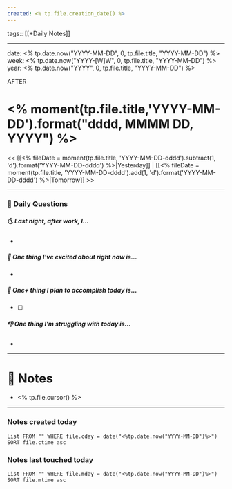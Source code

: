 ```yaml
---
created: <% tp.file.creation_date() %>
---
```

tags:: [[+Daily Notes]]

---
date: <% tp.date.now("YYYY-MM-DD", 0, tp.file.title, "YYYY-MM-DD") %>
week: <% tp.date.now("YYYY-[W]W", 0, tp.file.title, "YYYY-MM-DD") %>
year: <% tp.date.now("YYYY", 0, tp.file.title, "YYYY-MM-DD") %>

AFTER


# <% moment(tp.file.title,'YYYY-MM-DD').format("dddd, MMMM DD, YYYY") %>
	
<< [[<% fileDate = moment(tp.file.title, 'YYYY-MM-DD-dddd').subtract(1, 'd').format('YYYY-MM-DD-dddd') %>|Yesterday]] | [[<% fileDate = moment(tp.file.title, 'YYYY-MM-DD-dddd').add(1, 'd').format('YYYY-MM-DD-dddd') %>|Tomorrow]] >>

---
### 📅 Daily Questions
##### 🌜 Last night, after work, I...
- 

##### 🙌 One thing I've excited about right now is...
- 

##### 🚀 One+ thing I plan to accomplish today is...
- [ ] 

##### 👎 One thing I'm struggling with today is...
- 

---
# 📝 Notes
- <% tp.file.cursor() %>

---
### Notes created today
```dataview
List FROM "" WHERE file.cday = date("<%tp.date.now("YYYY-MM-DD")%>") SORT file.ctime asc
```

### Notes last touched today
```dataview
List FROM "" WHERE file.mday = date("<%tp.date.now("YYYY-MM-DD")%>") SORT file.mtime asc
```
